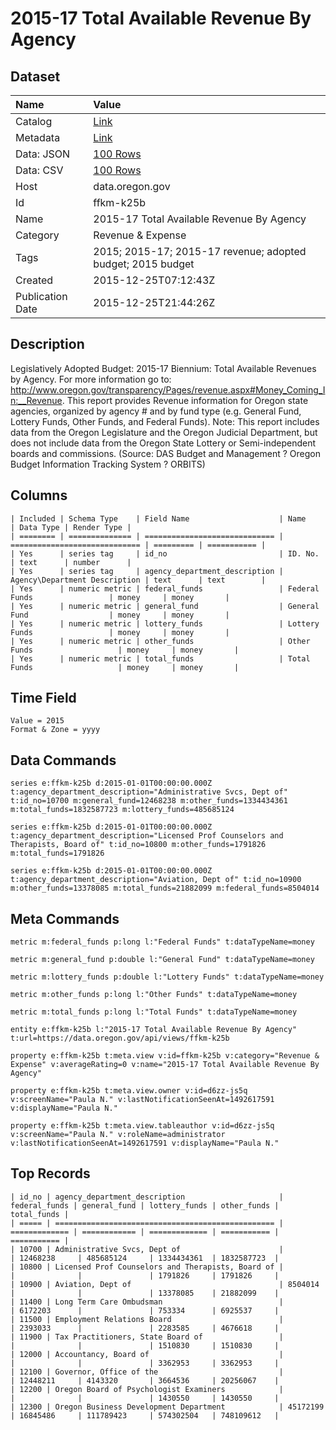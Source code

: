 # 2015-17 Total Available Revenue By Agency

## Dataset

| Name | Value |
| :--- | :---- |
| Catalog | [Link](https://catalog.data.gov/dataset/2015-17-total-available-revenue-by-agency) |
| Metadata | [Link](https://data.oregon.gov/api/views/ffkm-k25b) |
| Data: JSON | [100 Rows](https://data.oregon.gov/api/views/ffkm-k25b/rows.json?max_rows=100) |
| Data: CSV | [100 Rows](https://data.oregon.gov/api/views/ffkm-k25b/rows.csv?max_rows=100) |
| Host | data.oregon.gov |
| Id | ffkm-k25b |
| Name | 2015-17 Total Available Revenue By Agency |
| Category | Revenue & Expense |
| Tags | 2015; 2015-17; 2015-17 revenue; adopted budget; 2015 budget |
| Created | 2015-12-25T07:12:43Z |
| Publication Date | 2015-12-25T21:44:26Z |

## Description

Legislatively Adopted Budget: 2015-17 Biennium: Total Available Revenues by Agency. For more information go to: http://www.oregon.gov/transparency/Pages/revenue.aspx#Money_Coming_In:__Revenue.  This report provides Revenue information for Oregon state agencies, organized by agency # and by fund type (e.g. General Fund, Lottery Funds, Other Funds, and Federal Funds). Note: This report includes data from the Oregon Legislature and the Oregon Judicial Department, but does not include data from the Oregon State Lottery or Semi-independent boards and commissions. (Source: DAS Budget and Management ? Oregon Budget Information Tracking System ? ORBITS)

## Columns

```ls
| Included | Schema Type    | Field Name                    | Name                          | Data Type | Render Type |
| ======== | ============== | ============================= | ============================= | ========= | =========== |
| Yes      | series tag     | id_no                         | ID. No.                       | text      | number      |
| Yes      | series tag     | agency_department_description | Agency\Department Description | text      | text        |
| Yes      | numeric metric | federal_funds                 | Federal Funds                 | money     | money       |
| Yes      | numeric metric | general_fund                  | General Fund                  | money     | money       |
| Yes      | numeric metric | lottery_funds                 | Lottery Funds                 | money     | money       |
| Yes      | numeric metric | other_funds                   | Other Funds                   | money     | money       |
| Yes      | numeric metric | total_funds                   | Total Funds                   | money     | money       |
```

## Time Field

```ls
Value = 2015
Format & Zone = yyyy
```

## Data Commands

```ls
series e:ffkm-k25b d:2015-01-01T00:00:00.000Z t:agency_department_description="Administrative Svcs, Dept of" t:id_no=10700 m:general_fund=12468238 m:other_funds=1334434361 m:total_funds=1832587723 m:lottery_funds=485685124

series e:ffkm-k25b d:2015-01-01T00:00:00.000Z t:agency_department_description="Licensed Prof Counselors and Therapists, Board of" t:id_no=10800 m:other_funds=1791826 m:total_funds=1791826

series e:ffkm-k25b d:2015-01-01T00:00:00.000Z t:agency_department_description="Aviation, Dept of" t:id_no=10900 m:other_funds=13378085 m:total_funds=21882099 m:federal_funds=8504014
```

## Meta Commands

```ls
metric m:federal_funds p:long l:"Federal Funds" t:dataTypeName=money

metric m:general_fund p:double l:"General Fund" t:dataTypeName=money

metric m:lottery_funds p:double l:"Lottery Funds" t:dataTypeName=money

metric m:other_funds p:long l:"Other Funds" t:dataTypeName=money

metric m:total_funds p:long l:"Total Funds" t:dataTypeName=money

entity e:ffkm-k25b l:"2015-17 Total Available Revenue By Agency" t:url=https://data.oregon.gov/api/views/ffkm-k25b

property e:ffkm-k25b t:meta.view v:id=ffkm-k25b v:category="Revenue & Expense" v:averageRating=0 v:name="2015-17 Total Available Revenue By Agency"

property e:ffkm-k25b t:meta.view.owner v:id=d6zz-js5q v:screenName="Paula N." v:lastNotificationSeenAt=1492617591 v:displayName="Paula N."

property e:ffkm-k25b t:meta.view.tableauthor v:id=d6zz-js5q v:screenName="Paula N." v:roleName=administrator v:lastNotificationSeenAt=1492617591 v:displayName="Paula N."
```

## Top Records

```ls
| id_no | agency_department_description                     | federal_funds | general_fund | lottery_funds | other_funds | total_funds | 
| ===== | ================================================= | ============= | ============ | ============= | =========== | =========== | 
| 10700 | Administrative Svcs, Dept of                      |               | 12468238     | 485685124     | 1334434361  | 1832587723  | 
| 10800 | Licensed Prof Counselors and Therapists, Board of |               |              |               | 1791826     | 1791826     | 
| 10900 | Aviation, Dept of                                 | 8504014       |              |               | 13378085    | 21882099    | 
| 11400 | Long Term Care Ombudsman                          |               | 6172203      |               | 753334      | 6925537     | 
| 11500 | Employment Relations Board                        |               | 2393033      |               | 2283585     | 4676618     | 
| 11900 | Tax Practitioners, State Board of                 |               |              |               | 1510830     | 1510830     | 
| 12000 | Accountancy, Board of                             |               |              |               | 3362953     | 3362953     | 
| 12100 | Governor, Office of the                           |               | 12448211     | 4143320       | 3664536     | 20256067    | 
| 12200 | Oregon Board of Psychologist Examiners            |               |              |               | 1430550     | 1430550     | 
| 12300 | Oregon Business Development Department            | 45172199      | 16845486     | 111789423     | 574302504   | 748109612   | 
```